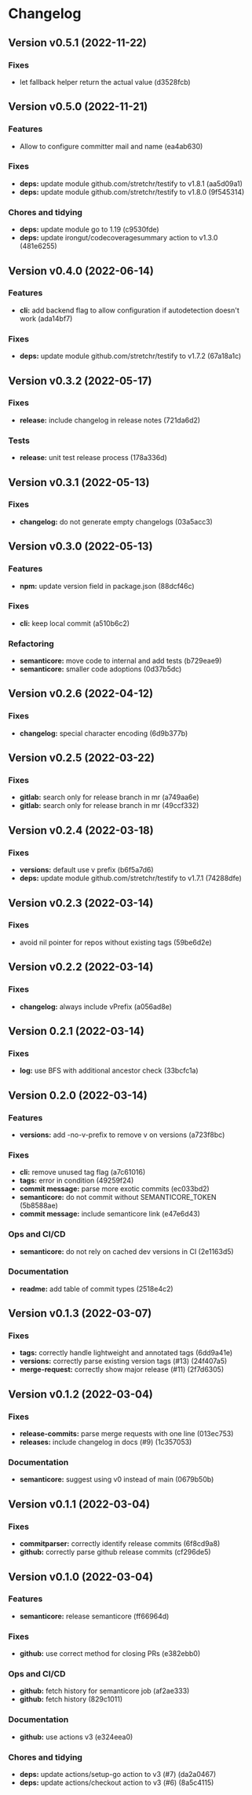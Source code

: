 # Changelog

## Version v0.5.1 (2022-11-22)

### Fixes

- let fallback helper return the actual value (d3528fcb)

## Version v0.5.0 (2022-11-21)

### Features

- Allow to configure committer mail and name (ea4ab630)

### Fixes

- **deps:** update module github.com/stretchr/testify to v1.8.1 (aa5d09a1)
- **deps:** update module github.com/stretchr/testify to v1.8.0 (9f545314)

### Chores and tidying

- **deps:** update module go to 1.19 (c9530fde)
- **deps:** update irongut/codecoveragesummary action to v1.3.0 (481e6255)

## Version v0.4.0 (2022-06-14)

### Features

- **cli:** add backend flag to allow configuration if autodetection doesn't work (ada14bf7)

### Fixes

- **deps:** update module github.com/stretchr/testify to v1.7.2 (67a18a1c)

## Version v0.3.2 (2022-05-17)

### Fixes

- **release:** include changelog in release notes (721da6d2)

### Tests

- **release:** unit test release process (178a336d)

## Version v0.3.1 (2022-05-13)

### Fixes

- **changelog:** do not generate empty changelogs (03a5acc3)

## Version v0.3.0 (2022-05-13)

### Features

- **npm:** update version field in package.json (88dcf46c)

### Fixes

- **cli:** keep local commit (a510b6c2)

### Refactoring

- **semanticore:** move code to internal and add tests (b729eae9)
- **semanticore:** smaller code adoptions (0d37b5dc)

## Version v0.2.6 (2022-04-12)

### Fixes

- **changelog:** special character encoding (6d9b377b)

## Version v0.2.5 (2022-03-22)

### Fixes

- **gitlab:** search only for release branch in mr (a749aa6e)
- **gitlab:** search only for release branch in mr (49ccf332)

## Version v0.2.4 (2022-03-18)

### Fixes

- **versions:** default use v prefix (b6f5a7d6)
- **deps:** update module github.com/stretchr/testify to v1.7.1 (74288dfe)

## Version v0.2.3 (2022-03-14)

### Fixes

- avoid nil pointer for repos without existing tags (59be6d2e)

## Version v0.2.2 (2022-03-14)

### Fixes

- **changelog:** always include vPrefix (a056ad8e)

## Version 0.2.1 (2022-03-14)

### Fixes

- **log:** use BFS with additional ancestor check (33bcfc1a)

## Version 0.2.0 (2022-03-14)

### Features

- **versions:** add -no-v-prefix to remove v on versions (a723f8bc)

### Fixes

- **cli:** remove unused tag flag (a7c61016)
- **tags:** error in condition (49259f24)
- **commit message:** parse more exotic commits (ec033bd2)
- **semanticore:** do not commit without SEMANTICORE_TOKEN (5b8588ae)
- **commit message:** include semanticore link (e47e6d43)

### Ops and CI/CD

- **semanticore:** do not rely on cached dev versions in CI (2e1163d5)

### Documentation

- **readme:** add table of commit types (2518e4c2)

## Version v0.1.3 (2022-03-07)

### Fixes

- **tags:** correctly handle lightweight and annotated tags (6dd9a41e)
- **versions:** correctly parse existing version tags (#13) (24f407a5)
- **merge-request:** correctly show major release (#11) (2f7d6305)

## Version v0.1.2 (2022-03-04)

### Fixes

- **release-commits:** parse merge requests with one line (013ec753)
- **releases:** include changelog in docs (#9) (1c357053)

### Documentation

- **semanticore:** suggest using v0 instead of main (0679b50b)

## Version v0.1.1 (2022-03-04)

### Fixes

- **commitparser:** correctly identify release commits (6f8cd9a8)
- **github:** correctly parse github release commits (cf296de5)

## Version v0.1.0 (2022-03-04)

### Features

- **semanticore:** release semanticore (ff66964d)

### Fixes

- **github:** use correct method for closing PRs (e382ebb0)

### Ops and CI/CD

- **github:** fetch history for semanticore job (af2ae333)
- **github:** fetch history (829c1011)

### Documentation

- **github:** use actions v3 (e324eea0)

### Chores and tidying

- **deps:** update actions/setup-go action to v3 (#7) (da2a0467)
- **deps:** update actions/checkout action to v3 (#6) (8a5c4115)

